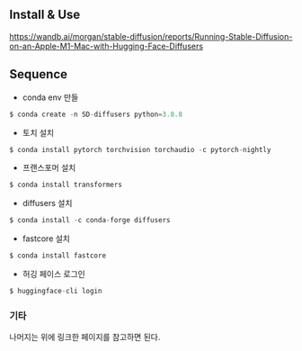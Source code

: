 ## Install & Use 

https://wandb.ai/morgan/stable-diffusion/reports/Running-Stable-Diffusion-on-an-Apple-M1-Mac-with-Hugging-Face-Diffusers

## Sequence 
- conda env 만들 

```python
$ conda create -n SD-diffusers python=3.8.8
```

- 토치 설치 

```python
$ conda install pytorch torchvision torchaudio -c pytorch-nightly
```

- 프랜스포머 설치 
```python
$ conda install transformers
```

- diffusers 설치 
```python
$ conda install -c conda-forge diffusers
```

- fastcore 설치 
```python
$ conda install fastcore
```

- 허깅 페이스 로그인 
```python
$ huggingface-cli login
```

### 기타 
나머지는 위에 링크한 페이지를 참고하면 된다. 

